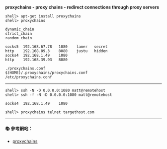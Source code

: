 **proxychains - proxy chains - redirect connections through proxy servers**

```console
shell> apt-get install proxychains
shell> proxychains
```
```
dynamic_chain
strict_chain
random_chain
```
```
socks5	192.168.67.78	1080	lamer	secret
http	192.168.89.3	8080	justu	hidden
socks4	192.168.1.49	1080
http	192.168.39.93	8080
```

```
./proxychains.conf
$(HOME)/.proxychains/proxychains.conf
/etc/proxychains.conf
```
---

```console
shell> ssh -N -D 0.0.0.0:1080 matt@remotehost
shell> ssh -f -N -D 0.0.0.0:1080 matt@remotehost
```

```
socks4	192.168.1.49	1080
```

```console
shell> proxychains telnet targethost.com
```

---

#### :books: 參考網站：
- [proxychains](http://proxychains.sourceforge.net/)
